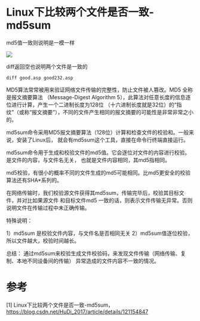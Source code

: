 # Linux下比较两个文件是否一致-md5sum

md5值一致则说明是一模一样

![](.md5sum文件对比_images/md5对比.png)

diff返回空也说明两个文件是一致的

```shell
diff good.asp good232.asp
```

MD5算法常常被用来验证网络文件传输的完整性，防止文件被人篡改。MD5 全称是报文摘要算法
（Message-Digest Algorithm 5），此算法对任意长度的信息逐位进行计算，产生一个二进制长度为128位
（十六进制长度就是32位）的“指纹”（或称“报文摘要”），不同的文件产生相同的报文摘要的可能性是非常非常之小的。

md5sum命令采用MD5报文摘要算法（128位）计算和检查文件的校验和。一般来说，安装了Linux后，
就会有md5sum这个工具，直接在命令行终端直接运行。

md5sum命令用于生成和校验文件的md5值。它会逐位对文件的内容进行校验。是文件的内容，与文件名无关，
也就是文件内容相同，其md5指相同。
 
md5校验，有很小的概率不同的文件生成的md5可能相同。比md5更安全的校验算法还有SHA*系列的。
 
在网络传输时，我们校验源文件获得其md5sum，传输完毕后，校验其目标文件，并对比如果源文件
和目标文件md5 一致的话，则表示文件传输无异常。否则说明文件在传输过程中未正确传输。

特殊说明：
      
1）md5sum 是校验文件内容，与文件名是否相同无关
2）md5sum值逐位校验，所以文件越大，校验时间越长。
 
 总结： 通过md5sum来校验生成文件校验码，来发现文件传输（网络传输、复制、本地不同设备间的传输）
 异常造成的文件内容不一致的情况。
 

# 参考

[1] Linux下比较两个文件是否一致-md5sum，https://blog.csdn.net/HuDi_2017/article/details/121154847